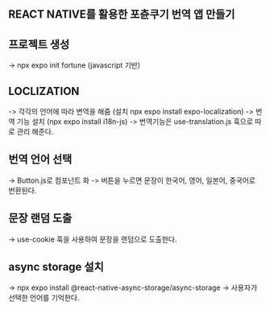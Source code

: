 ## REACT NATIVE를 활용한 포츈쿠기 번역 앱 만들기 

## 프로젝트 생성 
 -> npx expo init fortune (javascript 기반)

## LOCLIZATION 
 -> 각각의 언어에 따라 변역을 해줌 (설치 npx expo install expo-localization)
 -> 번역 기능 설치 (npx expo install i18n-js)
 -> 번역기능은 use-translation.js 훅으로 따로 관리 해준다.

 ## 번역 언어 선택 
  -> Button.js로 컴포넌트 화 
  -> 버튼을 누르면 문장이 한국어, 영어, 일본어, 중국어로 번환된다.

  ## 문장 랜덤 도출 
   -> use-cookie 훅을 사용하여 문장을 랜덤으로 도출한다. 

 ## async storage 설치 
  -> npx expo install @react-native-async-storage/async-storage
  -> 사용자가 선택한 언어를 기억한다.